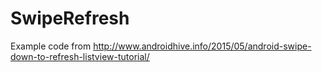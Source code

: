 # SwipeRefresh

Example code from http://www.androidhive.info/2015/05/android-swipe-down-to-refresh-listview-tutorial/
